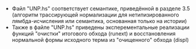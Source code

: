 * Файл "UNP.hs" соответствует семантике, приведённой в разделе 3.5 (алгоритм трассирующей нормализации для нетипизированного лямбда-исчисления или семантика, основанная только на истории)
* Также в файле "UNP.hs" приведены эксперементальные реализации функций "очистки" итогового обхода (runext) и восстановления нормальной формы исходного терма из "очищенного" обхода (displ)
